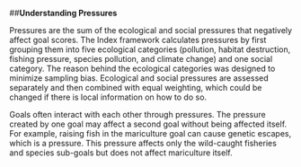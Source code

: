 ##**Understanding Pressures**Pressures are the sum of the ecological and social pressures that negatively affect goal scores. The Index framework calculates pressures by first grouping them into five ecological categories (pollution, habitat destruction, fishing pressure, species pollution, and climate change) and one social category. The reason behind the ecological categories was designed to minimize sampling bias. Ecological and social pressures are assessed separately and then combined with equal weighting, which could be changed if there is local information on how to do so.Goals often interact with each other through pressures. The pressure created by one goal may affect a second goal without being affected itself. For example, raising fish in the mariculture goal can cause genetic escapes, which is a pressure. This pressure affects only the wild-caught fisheries and species sub-goals but does not affect mariculture itself.